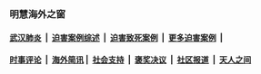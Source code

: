 
### 明慧海外之窗

####  [武汉肺炎](indexes/365.md?t=04042300) &nbsp;|&nbsp;  [迫害案例综述](indexes/328.md?t=04042300) &nbsp;|&nbsp; [迫害致死案例](indexes/277.md?t=04042300)  &nbsp;|&nbsp; [更多迫害案例](indexes/81.md?t=04042300)  &nbsp;|&nbsp; 
####  [时事评论](indexes/19.md?t=04042300) &nbsp;|&nbsp; [海外简讯](indexes/245.md?t=04042300)&nbsp;|&nbsp;  [社会支持](indexes/140.md?t=04042300) &nbsp;|&nbsp; [褒奖决议](indexes/282.md?t=04042300) &nbsp;|&nbsp; [社区报道](indexes/91.md?t=04042300)  &nbsp;|&nbsp; [天人之间](indexes/78.md?t=04042300) 

